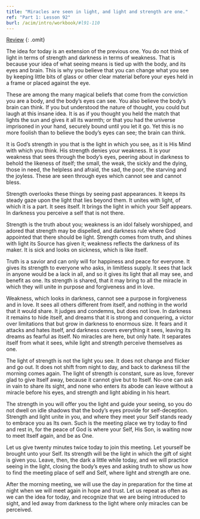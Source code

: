 ```yaml
---
title: "Miracles are seen in light, and light and strength are one."
ref: "Part 1: Lesson 92"
burl: /acim/intro/workbook/#l91-110
---
```


<a class="hide-review" href="/acim/workbook/l111/#l092">Review</a>
{: .omit}

The idea for today is an extension of the previous one. You do not think
of light in terms of strength and darkness in terms of weakness. That is
because your idea of what seeing means is tied up with the body, and its
eyes and brain. This is why you believe that you can change what you see
by keeping little bits of glass or other clear material before your eyes
held in a frame or placed against the eye.

These are among the many magical beliefs that come from the conviction
you are a body, and the body’s eyes can see. You also believe the body’s
brain can think. If you but understood the nature of thought, you could
but laugh at this insane idea. It is as if you thought you held the
match that lights the sun and gives it all its warmth; or that you had
the universe imprisoned in your hand, securely bound until you let it
go. Yet this is no more foolish than to believe the body’s eyes can see;
the brain can think.

It is God’s strength in you that is the light in which you see, as it is
His Mind with which you think. His strength denies your weakness. It is
your weakness that sees through the body’s eyes, peering about in
darkness to behold the likeness of itself; the small, the weak, the
sickly and the dying, those in need, the helpless and afraid, the sad,
the poor, the starving and the joyless. These are seen through eyes
which cannot see and cannot bless.

Strength overlooks these things by seeing past appearances. It keeps its
steady gaze upon the light that lies beyond them. It unites with light,
of which it is a part. It sees itself. It brings the light in which your
Self appears. In darkness you perceive a self that is not there.

Strength is the truth about you; weakness is an idol falsely worshipped,
and adored that strength may be dispelled, and darkness rule where God
appointed that there should be light. Strength comes from truth, and
shines with light its Source has given it; weakness reflects the
darkness of its maker. It is sick and looks on sickness, which is like
itself.

Truth is a savior and can only will for happiness and peace for
everyone. It gives its strength to everyone who asks, in limitless
supply. It sees that lack in anyone would be a lack in all, and so it
gives its light that all may see, and benefit as one. Its strength is
shared, that it may bring to all the miracle in which they will unite in
purpose and forgiveness and in love.

Weakness, which looks in darkness, cannot see a purpose in forgiveness
and in love. It sees all others different from itself, and nothing in
the world that it would share. It judges and condemns, but does not
love. In darkness it remains to hide itself, and dreams that it is
strong and conquering, a victor over limitations that but grow in
darkness to enormous size. It fears and it attacks and hates itself, and
darkness covers everything it sees, leaving its dreams as fearful as
itself. No miracles are here, but only hate. It separates itself from
what it sees, while light and strength perceive themselves as one.

The light of strength is not the light you see. It does not change and
flicker and go out. It does not shift from night to day, and back to
darkness till the morning comes again. The light of strength is
constant, sure as love, forever glad to give Itself away, because it
cannot give but to Itself. No-one can ask in vain to share its sight,
and none who enters its abode can leave without a miracle before his
eyes, and strength and light abiding in his heart.

The strength in you will offer you the light and guide your seeing, so
you do not dwell on idle shadows that the body’s eyes provide for
self-deception. Strength and light unite in you, and where they meet
your Self stands ready to embrace you as Its own. Such is the meeting
place we try today to find and rest in, for the peace of God is where
your Self, His Son, is waiting now to meet Itself again, and be as One.

Let us give twenty minutes twice today to join this meeting. Let
yourself be brought unto your Self. Its strength will be the light in
which the gift of sight is given you. Leave, then, the dark a little
while today, and we will practice seeing in the light, closing the
body’s eyes and asking truth to show us how to find the meeting place of
self and Self, where light and strength are one.

After the morning meeting, we will use the day in preparation for the
time at night when we will meet again in hope and trust. Let us repeat
as often as we can the idea for today, and recognize that we are being
introduced to sight, and led away from darkness to the light where only
miracles can be perceived.

